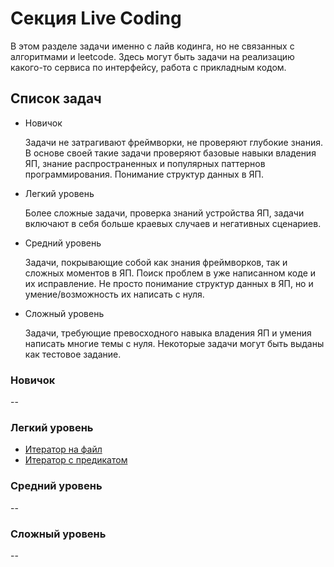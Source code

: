 # Секция Live Coding

В этом разделе задачи именно с лайв кодинга, но не связанных с алгоритмами и leetcode. Здесь могут быть задачи на реализацию какого-то сервиса по интерфейсу, работа с прикладным кодом.

## Список задач

* Новичок

    Задачи не затрагивают фреймворки, не проверяют глубокие знания. В основе своей такие задачи проверяют базовые навыки владения ЯП, знание распространенных и популярных паттернов программирования. Понимание структур данных в ЯП.

* Легкий уровень

    Более сложные задачи, проверка знаний устройства ЯП, задачи включают в себя больше краевых случаев и негативных сценариев.

* Средний уровень

    Задачи, покрывающие собой как знания фреймворков, так и сложных моментов в ЯП. Поиск проблем в уже написанном коде и их исправление. Не просто понимание структур данных в ЯП, но и умение/возможность их написать с нуля.

* Сложный уровень

    Задачи, требующие превосходного навыка владения ЯП и умения написать многие темы с нуля. Некоторые задачи могут быть выданы как тестовое задание.

### Новичок

--

### Легкий уровень

* [Итератор на файл](./easy/iterator_file.md)
* [Итератор с предикатом](./easy/iterator_with_predicate.md)

### Средний уровень

--

### Сложный уровень

--
